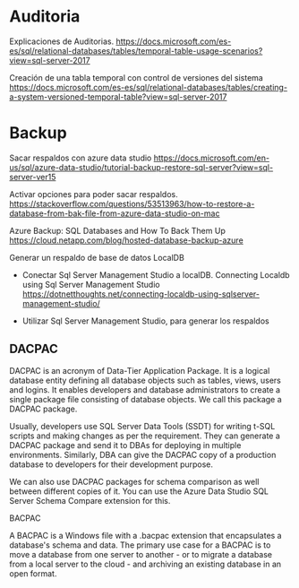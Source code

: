 # Auditoria

Explicaciones de Auditorias. 
https://docs.microsoft.com/es-es/sql/relational-databases/tables/temporal-table-usage-scenarios?view=sql-server-2017

Creación de una tabla temporal con control de versiones del sistema
https://docs.microsoft.com/es-es/sql/relational-databases/tables/creating-a-system-versioned-temporal-table?view=sql-server-2017


# Backup


Sacar respaldos con azure data studio
https://docs.microsoft.com/en-us/sql/azure-data-studio/tutorial-backup-restore-sql-server?view=sql-server-ver15


Activar opciones para poder sacar respaldos. 
https://stackoverflow.com/questions/53513963/how-to-restore-a-database-from-bak-file-from-azure-data-studio-on-mac


Azure Backup: SQL Databases and How To Back Them Up
https://cloud.netapp.com/blog/hosted-database-backup-azure


Generar un respaldo de base de datos LocalDB 
- Conectar Sql Server Management Studio a localDB.
Connecting Localdb using Sql Server Management Studio
https://dotnetthoughts.net/connecting-localdb-using-sqlserver-management-studio/

- Utilizar Sql Server Management Studio, para generar los respaldos

## DACPAC

 DACPAC is an acronym of Data-Tier Application Package. It is a logical database entity defining all database objects such as tables, views, users and logins. It enables developers and database administrators to create a single package file consisting of database objects. We call this package a DACPAC package.

Usually, developers use SQL Server Data Tools (SSDT) for writing t-SQL scripts and making changes as per the requirement. They can generate a DACPAC package and send it to DBAs for deploying in multiple environments. Similarly, DBA can give the DACPAC copy of a production database to developers for their development purpose.

We can also use DACPAC packages for schema comparison as well between different copies of it. You can use the Azure Data Studio SQL Server Schema Compare extension for this. 


BACPAC

A BACPAC is a Windows file with a .bacpac extension that encapsulates a database's schema and data. The primary use case for a BACPAC is to move a database from one server to another - or to migrate a database from a local server to the cloud - and archiving an existing database in an open format.


